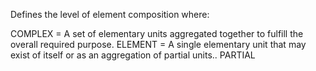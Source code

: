 ﻿Defines the level of element composition where:

COMPLEX = A set of elementary units aggregated together to fulfill the overall  required purpose.
ELEMENT = A single elementary unit that may exist of itself or as an aggregation of partial units..
PARTIAL